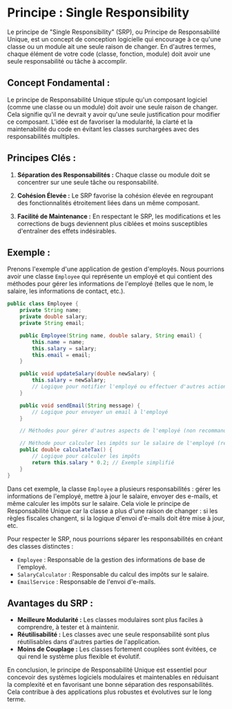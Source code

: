 # Principe : Single Responsibility

Le principe de "Single Responsibility" (SRP), ou Principe de Responsabilité Unique, est un concept de conception logicielle qui encourage à ce qu'une classe ou un module ait une seule raison de changer. En d'autres termes, chaque élément de votre code (classe, fonction, module) doit avoir une seule responsabilité ou tâche à accomplir.

## Concept Fondamental :

Le principe de Responsabilité Unique stipule qu'un composant logiciel (comme une classe ou un module) doit avoir une seule raison de changer. Cela signifie qu'il ne devrait y avoir qu'une seule justification pour modifier ce composant. L'idée est de favoriser la modularité, la clarté et la maintenabilité du code en évitant les classes surchargées avec des responsabilités multiples.

## Principes Clés :

1. **Séparation des Responsabilités :** Chaque classe ou module doit se concentrer sur une seule tâche ou responsabilité.

2. **Cohésion Élevée :** Le SRP favorise la cohésion élevée en regroupant des fonctionnalités étroitement liées dans un même composant.

3. **Facilité de Maintenance :** En respectant le SRP, les modifications et les corrections de bugs deviennent plus ciblées et moins susceptibles d'entraîner des effets indésirables.

## Exemple :

Prenons l'exemple d'une application de gestion d'employés. Nous pourrions avoir une classe `Employee` qui représente un employé et qui contient des méthodes pour gérer les informations de l'employé (telles que le nom, le salaire, les informations de contact, etc.).

```java
public class Employee {
    private String name;
    private double salary;
    private String email;

    public Employee(String name, double salary, String email) {
        this.name = name;
        this.salary = salary;
        this.email = email;
    }

    public void updateSalary(double newSalary) {
        this.salary = newSalary;
        // Logique pour notifier l'employé ou effectuer d'autres actions liées à la mise à jour du salaire
    }

    public void sendEmail(String message) {
        // Logique pour envoyer un email à l'employé
    }

    // Méthodes pour gérer d'autres aspects de l'employé (non recommandées)

    // Méthode pour calculer les impôts sur le salaire de l'employé (responsabilité multiple)
    public double calculateTax() {
        // Logique pour calculer les impôts
        return this.salary * 0.2; // Exemple simplifié
    }
}
```

Dans cet exemple, la classe `Employee` a plusieurs responsabilités : gérer les informations de l'employé, mettre à jour le salaire, envoyer des e-mails, et même calculer les impôts sur le salaire. Cela viole le principe de Responsabilité Unique car la classe a plus d'une raison de changer : si les règles fiscales changent, si la logique d'envoi d'e-mails doit être mise à jour, etc.

Pour respecter le SRP, nous pourrions séparer les responsabilités en créant des classes distinctes :

- `Employee` : Responsable de la gestion des informations de base de l'employé.
- `SalaryCalculator` : Responsable du calcul des impôts sur le salaire.
- `EmailService` : Responsable de l'envoi d'e-mails.

## Avantages du SRP :

- **Meilleure Modularité :** Les classes modulaires sont plus faciles à comprendre, à tester et à maintenir.
- **Réutilisabilité :** Les classes avec une seule responsabilité sont plus réutilisables dans d'autres parties de l'application.
- **Moins de Couplage :** Les classes fortement couplées sont évitées, ce qui rend le système plus flexible et évolutif.

En conclusion, le principe de Responsabilité Unique est essentiel pour concevoir des systèmes logiciels modulaires et maintenables en réduisant la complexité et en favorisant une bonne séparation des responsabilités. Cela contribue à des applications plus robustes et évolutives sur le long terme.

